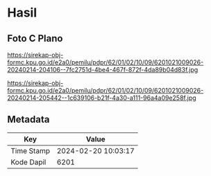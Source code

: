# Hasil

## Foto C Plano

https://sirekap-obj-formc.kpu.go.id/e2a0/pemilu/pdpr/62/01/02/10/09/6201021009026-20240214-204106--7fc2751d-4be4-467f-872f-4da89b04d83f.jpg

https://sirekap-obj-formc.kpu.go.id/e2a0/pemilu/pdpr/62/01/02/10/09/6201021009026-20240214-205442--1c639106-b21f-4a30-a111-96a4a09e258f.jpg


## Metadata

| Key        | Value               |
| ---------- | ------------------- |
| Time Stamp | 2024-02-20 10:03:17 |
| Kode Dapil | 6201                |



